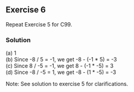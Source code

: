## Exercise 6
Repeat Exercise 5 for C99.

### Solution
(a) 1</br>
(b) Since -8 / 5 = -1, we get -8 - (-1 * 5) = -3</br>
(c) Since 8 / -5 = -1, we get 8 - (-1 * -5) = 3</br>
(d) Since -8 / -5 = 1, we get -8 - (1 * -5) = -3

Note: See solution to exercise 5 for clarifications.
